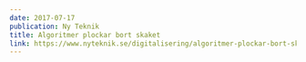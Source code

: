 ```yaml
---
date: 2017-07-17
publication: Ny Teknik
title: Algoritmer plockar bort skaket
link: https://www.nyteknik.se/digitalisering/algoritmer-plockar-bort-skaket-6861679
---
```

